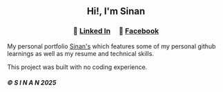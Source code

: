 <h2 align="center">
  Hi!, I'm Sinan<br/>
</h2>

<h3 align="center">
    🔹
    <a href="https://www.linkedin.com/in/sinan7">Linked In</a> &nbsp; &nbsp;
    🔹
    <a href="https://www.facebook.com/sinan.sms">Facebook</a>
</h3>

My personal portfolio <a href="https://sinandev7.github.io/portfolio/" target="_blank">Sinan's</a> which features some of my personal github learnings as well as my resume and technical skills.<br/>

This project was built with no coding experience.

  <footer>
    <h5>
    &copy; S I N A N 2025
    </h5>
  </footer>
</body>
</html>


